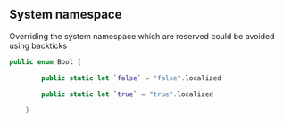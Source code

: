 

## System namespace

Overriding the system namespace which are reserved could be avoided using backticks

```swift
public enum Bool {

        public static let `false` = "false".localized

        public static let `true` = "true".localized

    }
```
